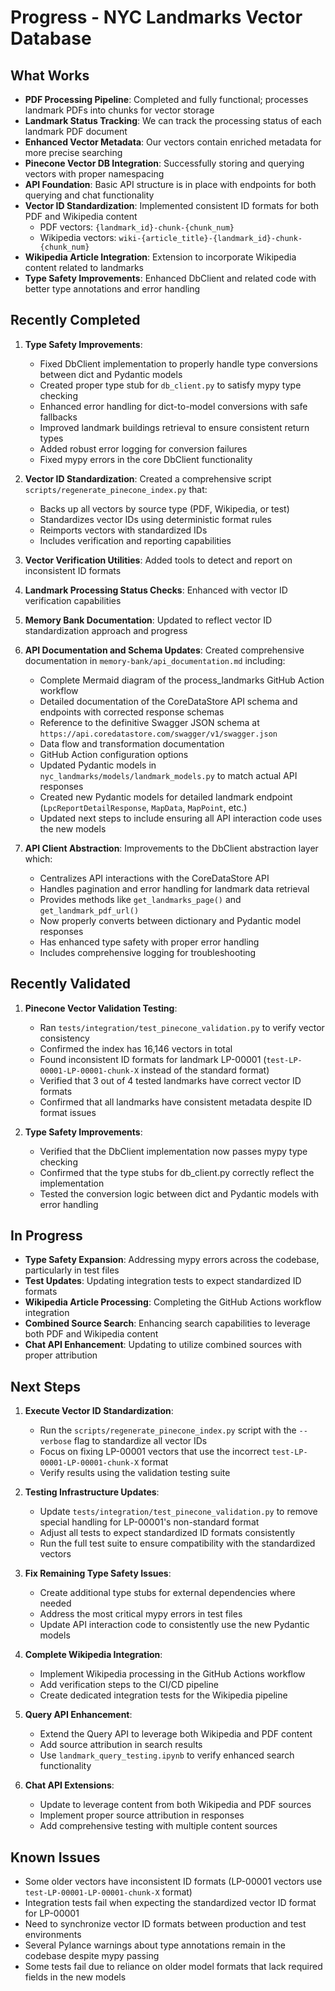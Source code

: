 # Progress - NYC Landmarks Vector Database

## What Works

- **PDF Processing Pipeline**: Completed and fully functional; processes landmark PDFs into chunks for vector storage
- **Landmark Status Tracking**: We can track the processing status of each landmark PDF document
- **Enhanced Vector Metadata**: Our vectors contain enriched metadata for more precise searching
- **Pinecone Vector DB Integration**: Successfully storing and querying vectors with proper namespacing
- **API Foundation**: Basic API structure is in place with endpoints for both querying and chat functionality
- **Vector ID Standardization**: Implemented consistent ID formats for both PDF and Wikipedia content
  - PDF vectors: `{landmark_id}-chunk-{chunk_num}`
  - Wikipedia vectors: `wiki-{article_title}-{landmark_id}-chunk-{chunk_num}`
- **Wikipedia Article Integration**: Extension to incorporate Wikipedia content related to landmarks
- **Type Safety Improvements**: Enhanced DbClient and related code with better type annotations and error handling

## Recently Completed

1. **Type Safety Improvements**:
   - Fixed DbClient implementation to properly handle type conversions between dict and Pydantic models
   - Created proper type stub for `db_client.py` to satisfy mypy type checking
   - Enhanced error handling for dict-to-model conversions with safe fallbacks
   - Improved landmark buildings retrieval to ensure consistent return types
   - Added robust error logging for conversion failures
   - Fixed mypy errors in the core DbClient functionality

2. **Vector ID Standardization**: Created a comprehensive script `scripts/regenerate_pinecone_index.py` that:
   - Backs up all vectors by source type (PDF, Wikipedia, or test)
   - Standardizes vector IDs using deterministic format rules
   - Reimports vectors with standardized IDs
   - Includes verification and reporting capabilities

3. **Vector Verification Utilities**: Added tools to detect and report on inconsistent ID formats

4. **Landmark Processing Status Checks**: Enhanced with vector ID verification capabilities

5. **Memory Bank Documentation**: Updated to reflect vector ID standardization approach and progress

6. **API Documentation and Schema Updates**: Created comprehensive documentation in `memory-bank/api_documentation.md` including:
   - Complete Mermaid diagram of the process_landmarks GitHub Action workflow
   - Detailed documentation of the CoreDataStore API schema and endpoints with corrected response schemas
   - Reference to the definitive Swagger JSON schema at `https://api.coredatastore.com/swagger/v1/swagger.json`
   - Data flow and transformation documentation
   - GitHub Action configuration options
   - Updated Pydantic models in `nyc_landmarks/models/landmark_models.py` to match actual API responses
   - Created new Pydantic models for detailed landmark endpoint (`LpcReportDetailResponse`, `MapData`, `MapPoint`, etc.)
   - Updated next steps to include ensuring all API interaction code uses the new models

7. **API Client Abstraction**: Improvements to the DbClient abstraction layer which:
   - Centralizes API interactions with the CoreDataStore API
   - Handles pagination and error handling for landmark data retrieval
   - Provides methods like `get_landmarks_page()` and `get_landmark_pdf_url()`
   - Now properly converts between dictionary and Pydantic model responses
   - Has enhanced type safety with proper error handling
   - Includes comprehensive logging for troubleshooting

## Recently Validated

1. **Pinecone Vector Validation Testing**:
   - Ran `tests/integration/test_pinecone_validation.py` to verify vector consistency
   - Confirmed the index has 16,146 vectors in total
   - Found inconsistent ID formats for landmark LP-00001 (`test-LP-00001-LP-00001-chunk-X` instead of the standard format)
   - Verified that 3 out of 4 tested landmarks have correct vector ID formats
   - Confirmed that all landmarks have consistent metadata despite ID format issues

2. **Type Safety Improvements**:
   - Verified that the DbClient implementation now passes mypy type checking
   - Confirmed that the type stubs for db_client.py correctly reflect the implementation
   - Tested the conversion logic between dict and Pydantic models with error handling

## In Progress

- **Type Safety Expansion**: Addressing mypy errors across the codebase, particularly in test files
- **Test Updates**: Updating integration tests to expect standardized ID formats
- **Wikipedia Article Processing**: Completing the GitHub Actions workflow integration
- **Combined Source Search**: Enhancing search capabilities to leverage both PDF and Wikipedia content
- **Chat API Enhancement**: Updating to utilize combined sources with proper attribution

## Next Steps

1. **Execute Vector ID Standardization**:
   - Run the `scripts/regenerate_pinecone_index.py` script with the `--verbose` flag to standardize all vector IDs
   - Focus on fixing LP-00001 vectors that use the incorrect `test-LP-00001-LP-00001-chunk-X` format
   - Verify results using the validation testing suite

2. **Testing Infrastructure Updates**:
   - Update `tests/integration/test_pinecone_validation.py` to remove special handling for LP-00001's non-standard format
   - Adjust all tests to expect standardized ID formats consistently
   - Run the full test suite to ensure compatibility with the standardized vectors

3. **Fix Remaining Type Safety Issues**:
   - Create additional type stubs for external dependencies where needed
   - Address the most critical mypy errors in test files
   - Update API interaction code to consistently use the new Pydantic models

4. **Complete Wikipedia Integration**:
   - Implement Wikipedia processing in the GitHub Actions workflow
   - Add verification steps to the CI/CD pipeline
   - Create dedicated integration tests for the Wikipedia pipeline

5. **Query API Enhancement**:
   - Extend the Query API to leverage both Wikipedia and PDF content
   - Add source attribution in search results
   - Use `landmark_query_testing.ipynb` to verify enhanced search functionality

6. **Chat API Extensions**:
   - Update to leverage content from both Wikipedia and PDF sources
   - Implement proper source attribution in responses
   - Add comprehensive testing with multiple content sources

## Known Issues

- Some older vectors have inconsistent ID formats (LP-00001 vectors use `test-LP-00001-LP-00001-chunk-X` format)
- Integration tests fail when expecting the standardized vector ID format for LP-00001
- Need to synchronize vector ID formats between production and test environments
- Several Pylance warnings about type annotations remain in the codebase despite mypy passing
- Some tests fail due to reliance on older model formats that lack required fields in the new models
